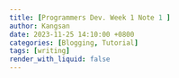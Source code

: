 ```yaml
---
title: [Programmers Dev. Week 1 Note 1 ]
author: Kangsan
date: 2023-11-25 14:10:00 +0800
categories: [Blogging, Tutorial]
tags: [writing]
render_with_liquid: false
---
```

